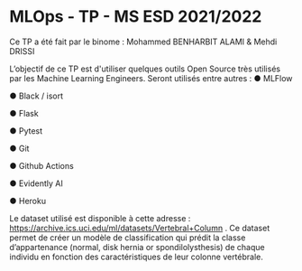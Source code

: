 # MLOps - TP - MS ESD 2021/2022
Ce TP a été fait par le binome : Mohammed BENHARBIT ALAMI & Mehdi DRISSI

L’objectif de ce TP est d'utiliser quelques outils Open Source très utilisés par les Machine Learning Engineers. Seront utilisés entre autres : 
  ● MLFlow 
  
  ● Black / isort
  
  ● Flask 
  
  ● Pytest 
  
  ● Git
  
  ● Github Actions 
  
  ● Evidently AI 
  
  ● Heroku
 
 Le dataset utilisé est disponible à cette adresse : https://archive.ics.uci.edu/ml/datasets/Vertebral+Column . Ce dataset permet de créer un modèle de classification qui prédit la classe d’appartenance (normal, disk hernia or spondilolysthesis) de chaque individu en fonction des caractéristiques de leur colonne vertébrale.
